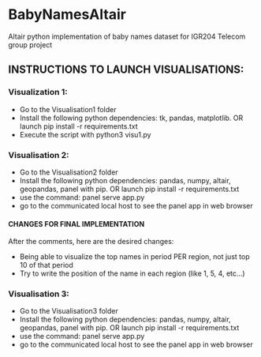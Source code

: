 # BabyNamesAltair
Altair python implementation of baby names dataset for IGR204 Telecom group project

## INSTRUCTIONS TO LAUNCH VISUALISATIONS:

### Visualization 1:
- Go to the Visualisation1 folder
- Install the following python dependencies: tk, pandas, matplotlib. OR launch pip install -r requirements.txt
- Execute the script with python3 visu1.py

### Visualisation 2:
- Go to the Visualisation2 folder
- Install the following python dependencies: pandas, numpy, altair, geopandas, panel with pip. OR launch pip install -r requirements.txt
- use the command: panel serve app.py
- go to the communicated local host to see the panel app in web browser

#### CHANGES FOR FINAL IMPLEMENTATION
After the comments, here are the desired changes:
- Being able to visualize the top names in period PER region, not just top 10 of that period
- Try to write the position of the name in each region (like 1, 5, 4, etc...)


### Visualisation 3:
- Go to the Visualisation3 folder
- Install the following python dependencies: pandas, numpy, altair, geopandas, panel with pip. OR launch pip install -r requirements.txt
- use the command: panel serve app.py
- go to the communicated local host to see the panel app in web browser
